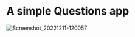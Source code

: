 # A simple Questions app



![Screenshot_20221211-120057](https://user-images.githubusercontent.com/92175580/206911611-89dfe709-f1bd-4b2f-9bfd-56bcdf79125b.png)
